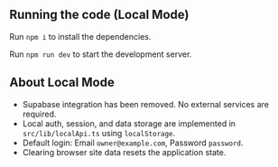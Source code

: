   ## Running the code (Local Mode)

  Run `npm i` to install the dependencies.

  Run `npm run dev` to start the development server.

  ## About Local Mode

  - Supabase integration has been removed. No external services are required.
  - Local auth, session, and data storage are implemented in `src/lib/localApi.ts` using `localStorage`.
  - Default login: Email `owner@example.com`, Password `password`.
  - Clearing browser site data resets the application state.
  
